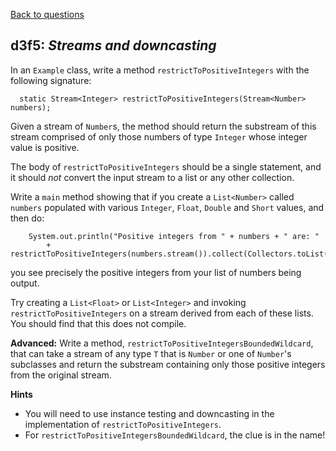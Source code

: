 [Back to questions](../../README.md)

## d3f5: *Streams and downcasting*

In an `Example` class, write a method `restrictToPositiveIntegers` with the following signature:

      static Stream<Integer> restrictToPositiveIntegers(Stream<Number> numbers);

Given a stream of `Number`s, the method should return the substream of this stream comprised of only those numbers of type `Integer` whose integer value is positive.

The body of `restrictToPositiveIntegers` should be a single statement, and it should *not* convert the input stream to a list or any other collection.

Write a `main` method showing that if you create a `List<Number>` called `numbers` populated with various `Integer`, `Float`, `Double` and `Short` values, and then do:

        System.out.println("Positive integers from " + numbers + " are: "
            + restrictToPositiveIntegers(numbers.stream()).collect(Collectors.toList()));

you see precisely the positive integers from your list of numbers being output.

Try creating a `List<Float>` or `List<Integer>` and invoking `restrictToPositiveIntegers` on a stream derived from each of these lists.  You should find that this does not compile.

**Advanced:** Write a method, `restrictToPositiveIntegersBoundedWildcard`, that can take a stream of any type `T` that is `Number` or one of `Number`'s subclasses and return the substream containing only those positive integers from the original stream.

**Hints**

* You will need to use instance testing and downcasting in the implementation of `restrictToPositiveIntegers`.
* For `restrictToPositiveIntegersBoundedWildcard`, the clue is in the name!